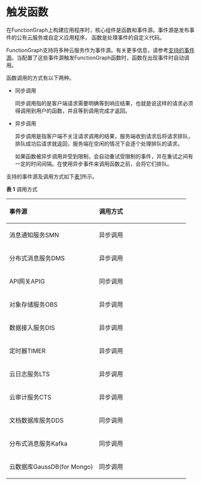 # 触发函数<a name="ZH-CN_TOPIC_0149027372"></a>

在FunctionGraph上构建应用程序时，核心组件是函数和事件源。事件源是发布事件的公有云服务或自定义应用程序， 函数是处理事件的自定义代码。

FunctionGraph支持将多种云服务作为事件源。有关更多信息，请参考[支持的事件源](https://support.huaweicloud.com/devg-functiongraph/functiongraph_02_0102.html)。当配置了这些事件源触发FunctionGraph函数时，函数在出现事件时自动调用。

函数调用的方式有以下两种。

-   同步调用

    同步调用指的是客户端请求需要明确等到响应结果，也就是说这样的请求必须得调用到用户的函数，并且等到调用完成才返回。


-   异步调用

    异步调用是指客户端不关注请求调用的结果，服务端收到请求后将请求排队，排队成功后请求就返回，服务端在空闲的情况下会逐个处理排队的请求。

    如果函数被异步调用并受到限制，会自动重试受限制的事件，并在重试之间有一定的时间间隔。在使用异步事件来调用函数之前，会将它们排队。


支持的事件源及调用方式如下[表1](#table43904276171759)所示。

**表 1**  调用方式

<a name="table43904276171759"></a>
<table><thead align="left"><tr id="row41647322171759"><th class="cellrowborder" valign="top" width="49.95%" id="mcps1.2.3.1.1"><p id="p51861160171759"><a name="p51861160171759"></a><a name="p51861160171759"></a>事件源</p>
</th>
<th class="cellrowborder" valign="top" width="50.05%" id="mcps1.2.3.1.2"><p id="p66752747171759"><a name="p66752747171759"></a><a name="p66752747171759"></a>调用方式</p>
</th>
</tr>
</thead>
<tbody><tr id="row58205956171759"><td class="cellrowborder" valign="top" width="49.95%" headers="mcps1.2.3.1.1 "><p id="p64788764171944"><a name="p64788764171944"></a><a name="p64788764171944"></a>消息通知服务SMN</p>
</td>
<td class="cellrowborder" valign="top" width="50.05%" headers="mcps1.2.3.1.2 "><p id="p5578590317217"><a name="p5578590317217"></a><a name="p5578590317217"></a>异步调用</p>
</td>
</tr>
<tr id="row34783910171759"><td class="cellrowborder" valign="top" width="49.95%" headers="mcps1.2.3.1.1 "><p id="p48944339171956"><a name="p48944339171956"></a><a name="p48944339171956"></a>分布式消息服务DMS</p>
</td>
<td class="cellrowborder" valign="top" width="50.05%" headers="mcps1.2.3.1.2 "><p id="p4660665172111"><a name="p4660665172111"></a><a name="p4660665172111"></a>异步调用</p>
</td>
</tr>
<tr id="row15624981171759"><td class="cellrowborder" valign="top" width="49.95%" headers="mcps1.2.3.1.1 "><p id="p21511144172030"><a name="p21511144172030"></a><a name="p21511144172030"></a>API网关APIG</p>
</td>
<td class="cellrowborder" valign="top" width="50.05%" headers="mcps1.2.3.1.2 "><p id="p24235203171759"><a name="p24235203171759"></a><a name="p24235203171759"></a>同步调用</p>
</td>
</tr>
<tr id="row1900300171759"><td class="cellrowborder" valign="top" width="49.95%" headers="mcps1.2.3.1.1 "><p id="p10783336172022"><a name="p10783336172022"></a><a name="p10783336172022"></a>对象存储服务OBS</p>
</td>
<td class="cellrowborder" valign="top" width="50.05%" headers="mcps1.2.3.1.2 "><p id="p7358056172114"><a name="p7358056172114"></a><a name="p7358056172114"></a>异步调用</p>
</td>
</tr>
<tr id="row12492387171759"><td class="cellrowborder" valign="top" width="49.95%" headers="mcps1.2.3.1.1 "><p id="p45825581172044"><a name="p45825581172044"></a><a name="p45825581172044"></a>数据接入服务DIS</p>
</td>
<td class="cellrowborder" valign="top" width="50.05%" headers="mcps1.2.3.1.2 "><p id="p51089190172118"><a name="p51089190172118"></a><a name="p51089190172118"></a>异步调用</p>
</td>
</tr>
<tr id="row21272019258"><td class="cellrowborder" valign="top" width="49.95%" headers="mcps1.2.3.1.1 "><p id="p136114135257"><a name="p136114135257"></a><a name="p136114135257"></a>定时器TIMER</p>
</td>
<td class="cellrowborder" valign="top" width="50.05%" headers="mcps1.2.3.1.2 "><p id="p1036111315252"><a name="p1036111315252"></a><a name="p1036111315252"></a>异步调用</p>
</td>
</tr>
<tr id="row198184115012"><td class="cellrowborder" valign="top" width="49.95%" headers="mcps1.2.3.1.1 "><p id="p15281174745013"><a name="p15281174745013"></a><a name="p15281174745013"></a>云日志服务LTS</p>
</td>
<td class="cellrowborder" valign="top" width="50.05%" headers="mcps1.2.3.1.2 "><p id="p4281154713500"><a name="p4281154713500"></a><a name="p4281154713500"></a>异步调用</p>
</td>
</tr>
<tr id="row16150184318712"><td class="cellrowborder" valign="top" width="49.95%" headers="mcps1.2.3.1.1 "><p id="p1151134317711"><a name="p1151134317711"></a><a name="p1151134317711"></a>云审计服务CTS</p>
</td>
<td class="cellrowborder" valign="top" width="50.05%" headers="mcps1.2.3.1.2 "><p id="p11151343570"><a name="p11151343570"></a><a name="p11151343570"></a>异步调用</p>
</td>
</tr>
<tr id="row667471591017"><td class="cellrowborder" valign="top" width="49.95%" headers="mcps1.2.3.1.1 "><p id="p342343219105"><a name="p342343219105"></a><a name="p342343219105"></a>文档数据库服务DDS</p>
</td>
<td class="cellrowborder" valign="top" width="50.05%" headers="mcps1.2.3.1.2 "><p id="p15675111531012"><a name="p15675111531012"></a><a name="p15675111531012"></a>同步调用</p>
</td>
</tr>
<tr id="row189618719244"><td class="cellrowborder" valign="top" width="49.95%" headers="mcps1.2.3.1.1 "><p id="p496212752416"><a name="p496212752416"></a><a name="p496212752416"></a>分布式消息服务Kafka</p>
</td>
<td class="cellrowborder" valign="top" width="50.05%" headers="mcps1.2.3.1.2 "><p id="p04974413253"><a name="p04974413253"></a><a name="p04974413253"></a>同步调用</p>
</td>
</tr>
<tr id="row5643891904"><td class="cellrowborder" valign="top" width="49.95%" headers="mcps1.2.3.1.1 "><p id="p186443912014"><a name="p186443912014"></a><a name="p186443912014"></a>云数据库GaussDB(for Mongo)</p>
</td>
<td class="cellrowborder" valign="top" width="50.05%" headers="mcps1.2.3.1.2 "><p id="p3690181219115"><a name="p3690181219115"></a><a name="p3690181219115"></a>同步调用</p>
</td>
</tr>
</tbody>
</table>

